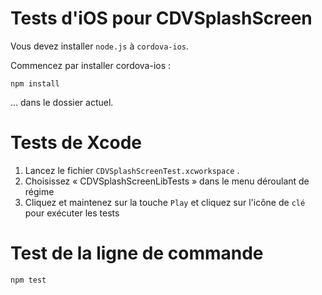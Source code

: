 <!--
# license: Licensed to the Apache Software Foundation (ASF) under one
#         or more contributor license agreements.  See the NOTICE file
#         distributed with this work for additional information
#         regarding copyright ownership.  The ASF licenses this file
#         to you under the Apache License, Version 2.0 (the
#         "License"); you may not use this file except in compliance
#         with the License.  You may obtain a copy of the License at
#
#           https://www.apache.org/licenses/LICENSE-2.0
#
#         Unless required by applicable law or agreed to in writing,
#         software distributed under the License is distributed on an
#         "AS IS" BASIS, WITHOUT WARRANTIES OR CONDITIONS OF ANY
#         KIND, either express or implied.  See the License for the
#         specific language governing permissions and limitations
#         under the License.
-->

# Tests d'iOS pour CDVSplashScreen

Vous devez installer `node.js` à `cordova-ios`.

Commencez par installer cordova-ios :

    npm install
    

... dans le dossier actuel.

# Tests de Xcode

  1. Lancez le fichier `CDVSplashScreenTest.xcworkspace` .
  2. Choisissez « CDVSplashScreenLibTests » dans le menu déroulant de régime
  3. Cliquez et maintenez sur la touche `Play` et cliquez sur l'icône de `clé` pour exécuter les tests

# Test de la ligne de commande

    npm test
